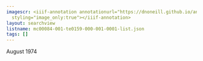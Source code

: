 ```yaml
---
imagescr: <iiif-annotation annotationurl="https://dnoneill.github.io/annotate/annotations/mc00084-001-te0159-000-001-0001-003.json"
  styling="image_only:true"></iiif-annotation>
layout: searchview
listname: mc00084-001-te0159-000-001-0001-list.json
tags: []
---
```

August 1974